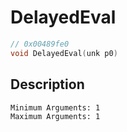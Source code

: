 # DelayedEval
```c
// 0x00489fe0
void DelayedEval(unk p0)
```
## Description
```
Minimum Arguments: 1
Maximum Arguments: 1
```
